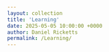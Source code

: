 ```yaml
---
layout: collection
title: 'Learning'
date: 2025-05-05 10:00:00 +0000
author: Daniel Ricketts
permalink: /Learning/
---
```

